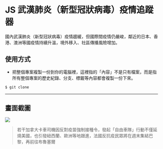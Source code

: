 # JS 武漢肺炎（新型冠狀病毒）疫情追蹤器

國內武漢肺炎（新型冠狀病毒）疫情趨緩，但國際間疫情仍嚴峻，鄰近的日本、香港、澳洲等國疫情持續升溫，境外移入、社區傳播風險增加。

## 使用方式
- 把整個專案複製一份到你的電腦裡，這裡指的「內容」不是只有檔案，而是指所有整個專案的歷史紀錄、分支、標籤等內容都會複製一份下來。
```sh
$ git clone
```

----

## 畫面截圖
![](https://i.imgur.com/YOtmB7G.png)
> 若干加拿大卡車司機因反對疫苗強制接種令，發起「自由車隊」行動不僅延燒美國，也引發紐西蘭、歐洲等地跟進，法國反抗疫民眾將在週末集結巴黎，再前往布魯塞爾
